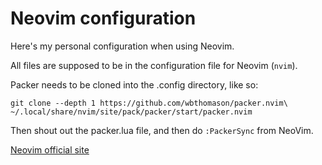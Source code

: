 # Neovim configuration

Here's my personal configuration when using Neovim.

All files are supposed to be in the configuration file for Neovim (`nvim`).

Packer needs to be cloned into the .config directory, like so:
 ```
git clone --depth 1 https://github.com/wbthomason/packer.nvim\
 ~/.local/share/nvim/site/pack/packer/start/packer.nvim
```

Then shout out the packer.lua file, and then do ```:PackerSync``` from NeoVim.

[Neovim official site](https://neovim.io/)
